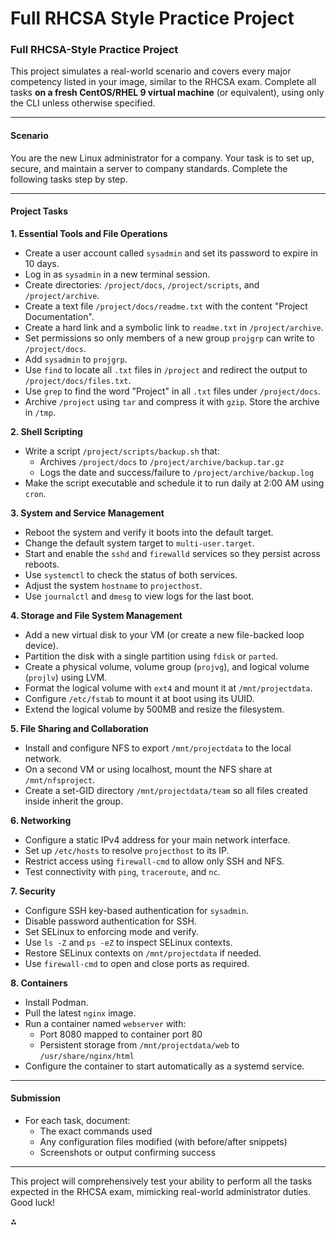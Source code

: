 # Full RHCSA Style Practice Project

### Full RHCSA-Style Practice Project

This project simulates a real-world scenario and covers every major competency listed in your image, similar to the RHCSA exam. Complete all tasks **on a fresh CentOS/RHEL 9 virtual machine** (or equivalent), using only the CLI unless otherwise specified.

***

#### **Scenario**

You are the new Linux administrator for a company. Your task is to set up, secure, and maintain a server to company standards. Complete the following tasks step by step.

***

#### **Project Tasks**

**1. Essential Tools and File Operations**

* Create a user account called `sysadmin` and set its password to expire in 10 days.
* Log in as `sysadmin` in a new terminal session.
* Create directories: `/project/docs`, `/project/scripts`, and `/project/archive`.
* Create a text file `/project/docs/readme.txt` with the content "Project Documentation".
* Create a hard link and a symbolic link to `readme.txt` in `/project/archive`.
* Set permissions so only members of a new group `projgrp` can write to `/project/docs`.
* Add `sysadmin` to `projgrp`.
* Use `find` to locate all `.txt` files in `/project` and redirect the output to `/project/docs/files.txt`.
* Use `grep` to find the word "Project" in all `.txt` files under `/project/docs`.
* Archive `/project` using `tar` and compress it with `gzip`. Store the archive in `/tmp`.

**2. Shell Scripting**

* Write a script `/project/scripts/backup.sh` that:
  * Archives `/project/docs` to `/project/archive/backup.tar.gz`
  * Logs the date and success/failure to `/project/archive/backup.log`
* Make the script executable and schedule it to run daily at 2:00 AM using `cron`.

**3. System and Service Management**

* Reboot the system and verify it boots into the default target.
* Change the default system target to `multi-user.target`.
* Start and enable the `sshd` and `firewalld` services so they persist across reboots.
* Use `systemctl` to check the status of both services.
* Adjust the system `hostname` to `projecthost`.
* Use `journalctl` and `dmesg` to view logs for the last boot.

**4. Storage and File System Management**

* Add a new virtual disk to your VM (or create a new file-backed loop device).
* Partition the disk with a single partition using `fdisk` or `parted`.
* Create a physical volume, volume group (`projvg`), and logical volume (`projlv`) using LVM.
* Format the logical volume with `ext4` and mount it at `/mnt/projectdata`.
* Configure `/etc/fstab` to mount it at boot using its UUID.
* Extend the logical volume by 500MB and resize the filesystem.

**5. File Sharing and Collaboration**

* Install and configure NFS to export `/mnt/projectdata` to the local network.
* On a second VM or using localhost, mount the NFS share at `/mnt/nfsproject`.
* Create a set-GID directory `/mnt/projectdata/team` so all files created inside inherit the group.

**6. Networking**

* Configure a static IPv4 address for your main network interface.
* Set up `/etc/hosts` to resolve `projecthost` to its IP.
* Restrict access using `firewall-cmd` to allow only SSH and NFS.
* Test connectivity with `ping`, `traceroute`, and `nc`.

**7. Security**

* Configure SSH key-based authentication for `sysadmin`.
* Disable password authentication for SSH.
* Set SELinux to enforcing mode and verify.
* Use `ls -Z` and `ps -eZ` to inspect SELinux contexts.
* Restore SELinux contexts on `/mnt/projectdata` if needed.
* Use `firewall-cmd` to open and close ports as required.

**8. Containers**

* Install Podman.
* Pull the latest `nginx` image.
* Run a container named `webserver` with:
  * Port 8080 mapped to container port 80
  * Persistent storage from `/mnt/projectdata/web` to `/usr/share/nginx/html`
* Configure the container to start automatically as a systemd service.

***

#### **Submission**

* For each task, document:
  * The exact commands used
  * Any configuration files modified (with before/after snippets)
  * Screenshots or output confirming success

***

This project will comprehensively test your ability to perform all the tasks expected in the RHCSA exam, mimicking real-world administrator duties. Good luck!

⁂
